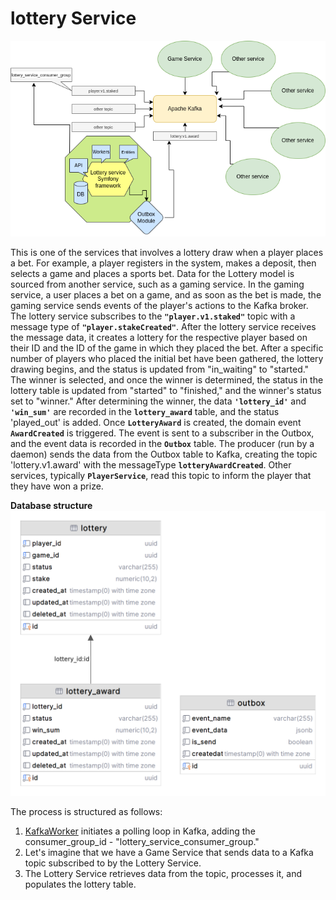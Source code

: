 # lottery Service

![dia.png](public%2FReadmeImg%2Fdia.png)

This is one of the services that involves a lottery draw when a player places a bet. For example, a player registers in the system, makes a deposit, then selects a game and places a sports bet.
Data for the Lottery model is sourced from another service, such as a gaming service. In the gaming service, a user places a bet on a game, and as soon as the bet is made, the gaming service sends events of the player's actions to the Kafka broker. The lottery service subscribes to the **`"player.v1.staked"`** topic with a message type of **`"player.stakeCreated"`**. After the lottery service receives the message data, it creates a lottery for the respective player based on their ID and the ID of the game in which they placed the bet.
After a specific number of players who placed the initial bet have been gathered, the lottery drawing begins, and the status is updated from "in_waiting" to "started." The winner is selected, and once the winner is determined, the status in the lottery table is updated from "started" to "finished," and the winner's status set to "winner."
After determining the winner, the data **`'lottery_id'`** and **`'win_sum'`** are recorded in the **`lottery_award`** table, and the status 'played_out' is added. Once **`LotteryAward`** is created, the domain event **`AwardCreated`** is triggered. The event is sent to a subscriber in the Outbox, and the event data is recorded in the **`Outbox`** table. The producer (run by a daemon) sends the data from the Outbox table to Kafka, creating the topic 'lottery.v1.award' with the messageType **`lotteryAwardCreated`**. 
Other services, typically **`PlayerService`**, read this topic to inform the player that they have won a prize.

**Database structure**
![db-gram.png](public/ReadmeImg/db-gram.png)


The process is structured as follows:
1. [KafkaWorker](src%2FCore%2FWorker%2FKafka%2FKafkaWorker.php) initiates a polling loop in Kafka, adding the consumer_group_id - "lottery_service_consumer_group."
2. Let's imagine that we have a Game Service that sends data to a Kafka topic subscribed to by the Lottery Service.
3. The Lottery Service retrieves data from the topic, processes it, and populates the lottery table.